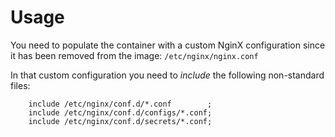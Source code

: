# Usage

You need to populate the container with a custom NginX configuration since it has been removed from the image:
`/etc/nginx/nginx.conf`

In that custom configuration you need to *include* the following non-standard files:
```
    include /etc/nginx/conf.d/*.conf        ;
    include /etc/nginx/conf.d/configs/*.conf;
    include /etc/nginx/conf.d/secrets/*.conf;
```
